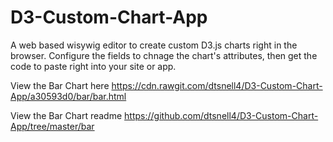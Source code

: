 # D3-Custom-Chart-App

A web based wisywig editor to create custom D3.js charts right in the browser.  Configure the fields to chnage the chart's attributes, then get the code to paste right into your site or app. 

View the Bar Chart here https://cdn.rawgit.com/dtsnell4/D3-Custom-Chart-App/a30593d0/bar/bar.html

View the Bar Chart readme https://github.com/dtsnell4/D3-Custom-Chart-App/tree/master/bar 
